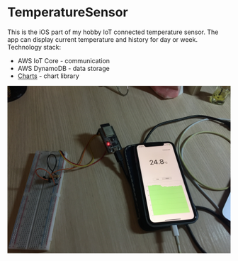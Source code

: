# TemperatureSensor

This is the iOS part of my hobby IoT connected temperature sensor. The app can display current temperature and history for day or week.   
Technology stack:
* AWS IoT Core - communication
* AWS DynamoDB - data storage
* [Charts](https://github.com/danielgindi/Charts) - chart library

![Image](https://raw.githubusercontent.com/Banner2404/TemperatureSensor/master/readme_image.JPG)
